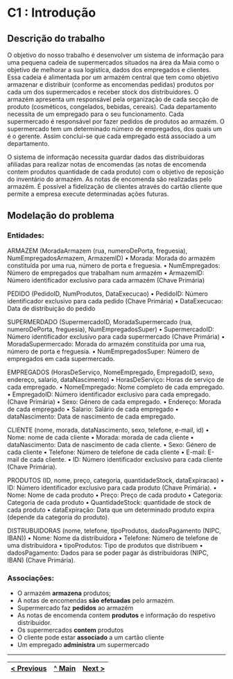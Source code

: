 # C1 : Introdução


## Descrição do trabalho
O objetivo do nosso trabalho é desenvolver um sistema de informação para uma pequena cadeia de supermercados situados na área da Maia como o objetivo de melhorar a sua logística, dados dos empregados e clientes. Essa cadeia é alimentada por um armazém central que tem como objetivo armazenar e distribuir (conforme as encomendas pedidas) produtos por cada um dos supermercados e receber stock dos distribuidores.
O armazém apresenta um responsável pela organização de cada secção de produto (cosméticos, congelados, bebidas, cereais). Cada departamento necessita de um empregado para o seu funcionamento. Cada supermercado é responsável por fazer pedidos de produtos ao armazém. O supermercado tem um determinado número de empregados, dos quais um é o gerente. 
Assim conclui-se que cada empregado está associado a um departamento.

O sistema de informação necessita guardar dados das distribuidoras afiliadas para realizar notas de encomendas (as notas de encomenda contem produtos quantidade de cada produto) com o objetivo de reposição do inventário do armazém. As notas de encomenda são realizadas pelo armazém.
É possível a fidelização de clientes através do cartão cliente que permite a empresa execute determinadas ações futuras.




## Modelação do problema

### **Entidades**:
  
  ARMAZEM (MoradaArmazem (rua, numeroDePorta, freguesia), NumEmpregadosArmazem, ArmazemID)
•	Morada: Morada do armazém constituída por uma rua, número de porta e freguesia.
•	NumEmpregados: Número de empregados que trabalham num armazém
•	ArmazemID: Número identificador exclusivo para cada armazém (Chave Primária)

PEDIDO (PedidoID, NumProdutos, DataExecucao)
•	PedidoID: Número identificador exclusivo para cada pedido (Chave Primária)
•	DataExecucao: Data de distribuição do pedido

SUPERMERDADO (SupermercadoID, MoradaSupermercado (rua, numeroDePorta, freguesia), NumEmpregadosSuper)
•	SupermercadoID: Número identificador exclusivo para cada supermercado (Chave Primária)
•	MoradaSupermercado: Morada do armazém constituída por uma rua, número de porta e freguesia.
•	NumEmpregadosSuper: Número de empregados em cada supermercado.

EMPREGADOS (HorasDeServiço, NomeEmpregado, EmpregadoID, sexo, endereço, salario, dataNascimento)
•	HorasDeServiço: Horas de serviço de cada empregado.
•	NomeEmpregado: Nome completo de cada empregado.
•	EmpregadoID: Número identificador exclusivo para cada empregado. (Chave Primária)
•	Sexo: Género de cada empregado.
•	Endereço: Morada de cada empregado
•	Salario: Salário de cada empregado
•	dataNascimento: Data de nascimento de cada empregado.

CLIENTE (nome, morada, dataNascimento, sexo, telefone, e-mail, id)
•	Nome: nome de cada cliente
•	Morada: morada de cada cliente
•	dataNascimento: Data de nascimento de cada cliente.
•	Sexo: Género de cada cliente
•	Telefone: Número de telefone de cada cliente
•	E-mail: E-mail de cada cliente.
•	ID: Número identificador exclusivo para cada cliente (Chave Primária).

PRODUTOS (ID, nome, preço, categoria, quantidadeStock, dataExpiracao) 
•	ID: Número identificador exclusivo para cada produto (Chave Primária).
•	Nome: Nome de cada produto
•	Preço: Preço de cada produto
•	Categoria: Categoria de cada produto
•	QuantidadeStock: quantidade de stock de cada produto
•	dataExpiração: Data que um determinado produto expira (depende da categoria do produto).

DISTRUBUIDORAS (nome, telefone, tipoProdutos, dadosPagamento (NIPC, IBAN))
•	Nome: Nome da distribuidora
•	Telefone: Número de telefone de uma distribuidora
•	tipoProdutos: Tipo de produtos que distribuem
•	dadosPagamento: Dados para se poder pagar ás distribuidoras (NIPC, IBAN) (Chave Primária).

### **Associações**:
* O armazém **armazena** produtos;
* A notas de encomendas **são efetuadas** pelo armazém.
* Supermercado faz **pedidos** ao armazém 
* As notas de encomenda contem **produtos** e informação do respetivo distribuidor.
* Os supermercados **contem** produtos
* O cliente pode estar **associado** a um cartão cliente
* Um empregado **administra** um supermercado




---
[< Previous](rei00.md) | [^ Main](/../../) | [Next >](rei02.md)
:--- | :---: | ---: 
